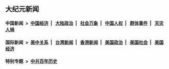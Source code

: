 ## 大纪元新闻

#### 中国新闻 &nbsp;>&nbsp; [中国经济](indexes/ncid283/README.md?12190445) &nbsp;| &nbsp; [大陆政治](indexes/ncid277/README.md?12190445) &nbsp;| &nbsp; [社会万象](indexes/ncid282/README.md?12190445) &nbsp;| &nbsp; [中国人权](indexes/ncid278/README.md?12190445) &nbsp;| &nbsp; [群体事件](indexes/ncid279/README.md?12190445) &nbsp;| &nbsp; [天灾人祸](indexes/ncid280/README.md?12190445)

#### 国际新闻 &nbsp;>&nbsp; [美中关系](indexes/nf1412576/README.md?12190445) &nbsp;| &nbsp; [台湾新闻](indexes/ncid1349361/README.md?12190445) &nbsp;| &nbsp; [香港新闻](indexes/ncid1349362/README.md?12190445) &nbsp;| &nbsp; [美国政治](indexes/ncid1078159/README.md?12190445) &nbsp;| &nbsp; [美国社会](indexes/ncid1078160/README.md?12190445) &nbsp;| &nbsp; [美国经济](indexes/ncid1078158/README.md?12190445)

#### 特别专题 &nbsp;>&nbsp; [中共百年历史](https://github.com/epoch-news/epoch-special/blob/master/README.md?12190445)  
